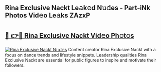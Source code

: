 ## Rina Exclusive Nackt Le𝚊k𝚎d N𝚞𝚍es - Part-iNk Photos Vid𝚎o Le𝚊ks ZAzxP

# <h2><a href="http://fb3reli.evod.top/?m=Rina+Exclusive+Nackt">🔗 👉🔴 Rina Exclusive Nackt Vid𝚎o Ph𝚘t𝚘s</a></h2>

[![Rina Exclusive Nackt N𝚞d𝚎s](https://i.imgur.com/8V9OHl7.gif)](http://fb3reli.evod.top/?m=Rina+Exclusive+Nackt)
Content creator Rina Exclusive Nackt with a focus on dance trends and lifestyle snippets. Leadership qualities Rina Exclusive Nackt are essential for public figures to inspire and motivate their followers. 
